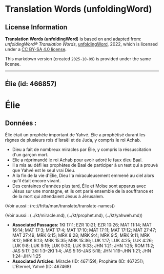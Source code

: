 # Translation Words (unfoldingWord)

## License Information

**Translation Words (unfoldingWord)** is based on and adapted from: _unfoldingWord® Translation Words_, [unfoldingWord](https://unfoldingword.org/utw), 2022, which is licensed under a [CC BY-SA 4.0 license](https://creativecommons.org/licenses/by-sa/4.0/legalcode.en).

This markdown version (created `2025-10-09`) is provided under the same license.



--------------------------------

## Élie (id: 466857)

Élie
====

Données :
---------

Élie était un prophète important de Yahvé. Élie a prophétisé durant les règnes de plusieurs rois d'Israël et de Juda, y compris le roi Achab.

* Dieu a fait de nombreux miracles par Élie, y compris la réssuscitation d'un garçon mort.
* Elie a réprimandé le roi Achab pour avoir adoré le faux dieu Baal.
* Il a mis au défi les prophètes de Baal de participer à un test qui a prouvé que Yahvé est le seul vrai Dieu.
* A la fin de la vie d'Elie, Dieu l'a miraculeusement emmené au ciel alors qu'il était encore vivant.
* Des centaines d'années plus tard, Élie et Moïse sont apparus avec Jésus sur une montagne, et ils ont parlé ensemble de la souffrance et de la mort qui attendaient Jésus à Jérusalem.

(Voir aussi : (rc://fr/ta/man/translate/translate\-names))

(Voir aussi : (../kt/miracle.md), (../kt/prophet.md), (../kt/yahweh.md))

* **Associated Passages:** 1KI 17:1; EZR 10:21; EZR 10:26; MAT 11:14; MAT 16:14; MAT 17:3; MAT 17:4; MAT 17:10; MAT 17:11; MAT 17:12; MAT 27:47; MAT 27:49; MRK 6:15; MRK 8:28; MRK 9:4; MRK 9:5; MRK 9:11; MRK 9:12; MRK 9:13; MRK 15:35; MRK 15:36; LUK 1:17; LUK 4:25; LUK 4:26; LUK 9:8; LUK 9:19; LUK 9:30; LUK 9:33; JHN 1:21; JHN 1:25; ROM 11:2; JAS 5:17; 2KI 1:3–2KI 1:4; JAS 5:16–JAS 5:18; JHN 1:19–JHN 1:21; JHN 1:24–JHN 1:25
* **Associated Articles:** Miracle (ID: 467159); Prophète (ID: 467251); L'Éternel, Yahvé (ID: 467468)

